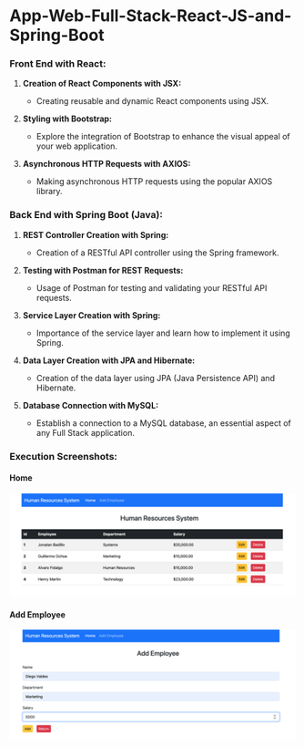 # App-Web-Full-Stack-React-JS-and-Spring-Boot

### Front End with React:

1. **Creation of React Components with JSX:**
   - Creating reusable and dynamic React components using JSX.

2. **Styling with Bootstrap:**
   - Explore the integration of Bootstrap to enhance the visual appeal of your web application.

3. **Asynchronous HTTP Requests with AXIOS:**
   - Making asynchronous HTTP requests using the popular AXIOS library.

### Back End with Spring Boot (Java):

1. **REST Controller Creation with Spring:**
   - Creation of a RESTful API controller using the Spring framework.

2. **Testing with Postman for REST Requests:**
   - Usage of Postman for testing and validating your RESTful API requests.

3. **Service Layer Creation with Spring:**
   - Importance of the service layer and learn how to implement it using Spring.

4. **Data Layer Creation with JPA and Hibernate:**
   - Creation of the data layer using JPA (Java Persistence API) and Hibernate.

5. **Database Connection with MySQL:**
   - Establish a connection to a MySQL database, an essential aspect of any Full Stack application.

### Execution Screenshots:

#### Home
![Spring Boot Controller Example](SS.png)

#### Add Employee
![Spring Boot Controller Example](SS2.png)

